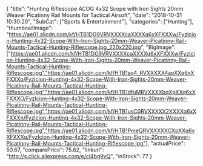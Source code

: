 {
	"title": "Hunting Riflescope ACOG 4x32 Scope with Iron Sights 20mm Weaver Picatinny Rail Mounts for Tactical Airsoft",
	"date": "2018-10-31 10:30:20",
	"SubCat": ["Sports & Entertainment"],
	"categories": ["Hunting"],
	"thumbnailImage": "https://ae01.alicdn.com/kf/HTB1DG9VRVXXXXcaXXXXq6xXFXXXw/Fyzlcion-Hunting-4x32-Scope-With-Iron-Sights-20mm-Weaver-Picatinny-Rail-Mounts-Tactical-Hunting-Riflescope.jpg_220x220.jpg",
	"BigImage": ["https://ae01.alicdn.com/kf/HTB1DG9VRVXXXXcaXXXXq6xXFXXXw/Fyzlcion-Hunting-4x32-Scope-With-Iron-Sights-20mm-Weaver-Picatinny-Rail-Mounts-Tactical-Hunting-Riflescope.jpg","https://ae01.alicdn.com/kf/HTB1sq4_RVXXXXX4apXXq6xXFXXXo/Fyzlcion-Hunting-4x32-Scope-With-Iron-Sights-20mm-Weaver-Picatinny-Rail-Mounts-Tactical-Hunting-Riflescope.jpg","https://ae01.alicdn.com/kf/HTB1dfuMRVXXXXbqXpXXq6xXFXXXO/Fyzlcion-Hunting-4x32-Scope-With-Iron-Sights-20mm-Weaver-Picatinny-Rail-Mounts-Tactical-Hunting-Riflescope.jpg","https://ae01.alicdn.com/kf/HTB1usC0RVXXXXX2XXXXq6xXFXXXn/Fyzlcion-Hunting-4x32-Scope-With-Iron-Sights-20mm-Weaver-Picatinny-Rail-Mounts-Tactical-Hunting-Riflescope.jpg","https://ae01.alicdn.com/kf/HTB1PmeQRVXXXXXCXpXXq6xXFXXXq/Fyzlcion-Hunting-4x32-Scope-With-Iron-Sights-20mm-Weaver-Picatinny-Rail-Mounts-Tactical-Hunting-Riflescope.jpg"],
	"actualPrice": 50.67,
	"comparePrice": 75.62,
	"linkurl": "http://s.click.aliexpress.com/e/cl4bg9vQ",
	"inStock": 77
}
